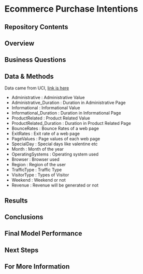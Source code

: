 # Ecommerce Purchase Intentions

## Repository Contents

## Overview

## Business Questions

## Data & Methods
Data came from UCI, [link is here](https://archive.ics.uci.edu/ml/datasets/Online+Shoppers+Purchasing+Intention+Dataset#)


- Administrative : Administrative Value
- Administrative_Duration : Duration in Administrative Page
- Informational : Informational Value
- Informational_Duration : Duration in Informational Page
- ProductRelated : Product Related Value
- ProductRelated_Duration : Duration in Product Related Page
- BounceRates : Bounce Rates of a web page
- ExitRates : Exit rate of a web page
- PageValues : Page values of each web page
- SpecialDay : Special days like valentine etc
- Month : Month of the year
- OperatingSystems : Operating system used
- Browser : Browser used
- Region : Region of the user
- TrafficType : Traffic Type
- VisitorType : Types of Visitor
- Weekend : Weekend or not
- Revenue : Revenue will be generated or not

## Results

## Conclusions

## Final Model Performance

## Next Steps

## For More Information
